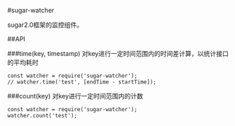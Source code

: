#sugar-watcher

sugar2.0框架的监控组件。

##API

###time(key, timestamp)
对key进行一定时间范围内的时间差计算，以统计接口的平均耗时

```
const watcher = require('sugar-watcher');
// watcher.time('test', [endTime - startTime]);
```

###count(key)
对key进行一定时间范围内的计数

```
const watcher = require('sugar-watcher');
watcher.count('test');
```
